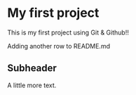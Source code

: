 # My first project

This is my first project using Git & Github!!

Adding another row to README.md

## Subheader

A little more text.
